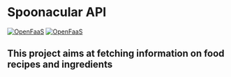 # Spoonacular API

[![OpenFaaS](https://img.shields.io/badge/API-SpoonacularAPI-darkblue.svg)](https://www.openfaas.com)
[![OpenFaaS](https://img.shields.io/badge/Language-Javascript-purple.svg)](https://www.openfaas.com)

## This project aims at fetching information on food recipes and ingredients
